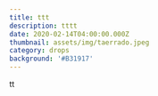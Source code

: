 ```yaml
---
title: ttt
description: tttt
date: 2020-02-14T04:00:00.000Z
thumbnail: assets/img/taerrado.jpeg
category: drops
background: '#B31917'
---
```

tt
